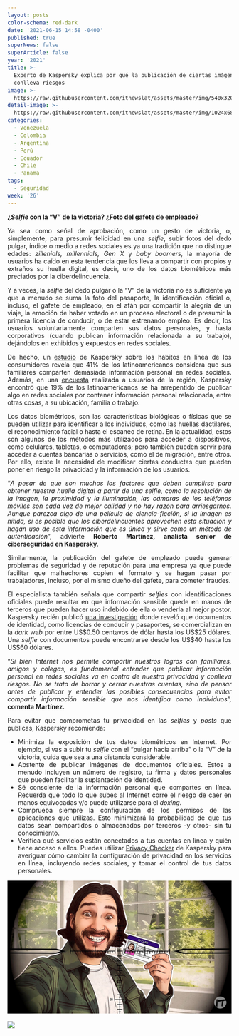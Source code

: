 ```yaml
---
layout: posts
color-schema: red-dark
date: '2021-06-15 14:58 -0400'
published: true
superNews: false
superArticle: false
year: '2021'
title: >-
  Experto de Kaspersky explica por qué la publicación de ciertas imágenes
  conlleva riesgos
image: >-
  https://raw.githubusercontent.com/itnewslat/assets/master/img/540x320/Kaspersky-Imagen-Carnet-p.jpg
detail-image: >-
  https://raw.githubusercontent.com/itnewslat/assets/master/img/1024x680/Kaspersky-Imagen-Carnet-g.jpg
categories:
  - Venezuela
  - Colombia
  - Argentina
  - Perú
  - Ecuador
  - Chile
  - Panama
tags:
  - Seguridad
week: '26'
---
```

<p style="text-align: justify;"><strong>¿<em>Selfie </em>con la “V” de la victoria? ¿Foto del gafete de empleado?</strong></p>
<p style="text-align: justify;">Ya sea como señal de aprobación, como un gesto de victoria, o, simplemente, para presumir felicidad en una <em>selfie</em>, subir fotos del dedo pulgar, índice o medio a redes sociales es ya una tradición que no distingue edades: <em>zillenials, millennials, Gen X</em> y <em>baby boomers, </em>la mayoría de usuarios ha caído en esta tendencia que los lleva a compartir con propios y extraños su huella digital, es decir, uno de los datos biométricos más preciados por la ciberdelincuencia.</p>
<p style="text-align: justify;">Y a veces, la <em>selfie</em> del dedo pulgar o la “V” de la victoria no es suficiente ya que a menudo se suma la foto del pasaporte, la identificación oficial o, incluso, el gafete de empleado, en el afán por compartir la alegría de un viaje, la emoción de haber votado en un proceso electoral o de presumir la primera licencia de conducir, o de estar estrenando empleo. Es decir, los usuarios voluntariamente comparten sus datos personales, y hasta corporativos (cuando publican información relacionada a su trabajo), dejándolos en exhibidos y expuestos en redes sociales.</p>
<p style="text-align: justify;">De hecho, un <a href="https://media.kasperskydaily.com/wp-content/uploads/sites/92/2021/03/16090300/consumer-appetite-versus-action-report.pdf">estudio</a> de Kaspersky sobre los hábitos en línea de los consumidores revela que 41% de los latinoamericanos considera que sus familiares comparten demasiada información personal en redes sociales. Además, en una <a href="https://latam.kaspersky.com/blog/un-tercio-de-los-latinoamericanos-estaria-dispuesto-a-publicar-una-foto-desnudo-en-redes-sociales-por-dinero/13619/">encuesta</a> realizada a usuarios de la región, Kaspersky encontró que 19% de los latinoamericanos se ha arrepentido de publicar algo en redes sociales por contener información personal relacionada, entre otras cosas, a su ubicación, familia o trabajo.</p>
<p style="text-align: justify;">Los datos biométricos, son las características biológicas o físicas que se pueden utilizar para identificar a los individuos, como las huellas dactilares, el reconocimiento facial o hasta el escaneo de retina. En la actualidad, estos son algunos de los métodos más utilizados para acceder a dispositivos, como celulares, tabletas, o computadoras; pero también pueden servir para acceder a cuentas bancarias o servicios, como el de migración, entre otros. Por ello, existe la necesidad de modificar ciertas conductas que pueden poner en riesgo la privacidad y la información de los usuarios.</p>
<p style="text-align: justify;">“<em>A pesar de que son muchos los factores que deben cumplirse para obtener nuestra huella digital a partir de una selfie, como la resolución de la imagen, la proximidad y la iluminación, las cámaras de los teléfonos móviles son cada vez de mejor calidad y no hay razón para arriesgarnos. Aunque parezca algo de una película de ciencia-ficción, si la imagen es nítida, sí es posible que los ciberdelincuentes aprovechen esta situación y hagan uso de esta información que es única y sirve como un método de autenticación</em>”, advierte <strong>Roberto Martínez, analista senior de ciberseguridad en Kaspersky</strong>.</p>
<p style="text-align: justify;">Similarmente, la publicación del gafete de empleado puede generar problemas de seguridad y de reputación para una empresa ya que puede facilitar que malhechores copien el formato y se hagan pasar por trabajadores, incluso, por el mismo dueño del gafete, para cometer fraudes.</p>
<p style="text-align: justify;">El especialista también señala que compartir <em>selfies</em> con identificaciones oficiales puede resultar en que información sensible quede en manos de terceros que pueden hacer uso indebido de ella o venderla al mejor postor. Kaspersky recién publicó <a href="https://latam.kaspersky.com/blog/el-valor-de-tus-datos-personales-en-la-dark-web-y-como-esto-habilita-el-doxing/20666/">una investigación</a> donde reveló que documentos de identidad, como licencias de conducir y pasaportes, se comercializan en la <em>dark web</em> por entre US$0.50 centavos de dólar hasta los US$25 dólares. Una <em>selfie</em> con documentos puede encontrarse desde los US$40 hasta los US$60 dólares.</p>
<p style="text-align: justify;">“<em>Si bien</em> <em>Internet nos permite compartir nuestros logros con familiares, amigos y colegas, es fundamental entender que publicar información personal en redes sociales va en contra de nuestra privacidad y conlleva riesgos. No se trata de borrar y cerrar nuestras cuentas, sino de pensar antes de publicar y entender las posibles consecuencias para evitar compartir información sensible que nos identifica como individuos”, </em><strong>comenta Martínez<em>.</em></strong></p>
<p style="text-align: justify;">Para evitar que comprometas tu privacidad en las <em>selfies </em>y <em>posts </em>que publicas, Kaspersky recomienda:</p>

<ul>
	<li style="text-align: justify;">Minimiza la exposición de tus datos biométricos en Internet. Por ejemplo, si vas a subir tu <em>selfie </em>con el “pulgar hacia arriba” o la “V” de la victoria, cuida que sea a una distancia considerable.</li>
	<li style="text-align: justify;">Abstente de publicar imágenes de documentos oficiales. Estos a menudo incluyen un número de registro, tu firma y datos personales que pueden facilitar la suplantación de identidad.</li>
	<li style="text-align: justify;">Sé consciente de la información personal que compartes en línea. Recuerda que todo lo que subes al Internet corre el riesgo de caer en manos equivocadas y/o puede utilizarse para el <em>doxing</em>.</li>
	<li style="text-align: justify;">Comprueba siempre la configuración de los permisos de las aplicaciones que utilizas. Esto minimizará la probabilidad de que tus datos sean compartidos o almacenados por terceros -y otros- sin tu conocimiento.</li>
	<li style="text-align: justify;">Verifica qué servicios están conectados a tus cuentas en línea y quién tiene acceso a ellos. Puedes utilizar <a href="https://privacy.kaspersky.com/es/">Privacy Checker</a> de Kaspersky para averiguar cómo cambiar la configuración de privacidad en los servicios en línea, incluyendo redes sociales, y tomar el control de tus datos personales.</li>
</ul>

![](https://raw.githubusercontent.com/itnewslat/assets/master/img/540x320/Kaspersky-Imagen-Carnet-p.jpg)

<img src="https://tracker.metricool.com/c3po.jpg?hash=56f88a41e39ab42c063cc51676587a04"/>